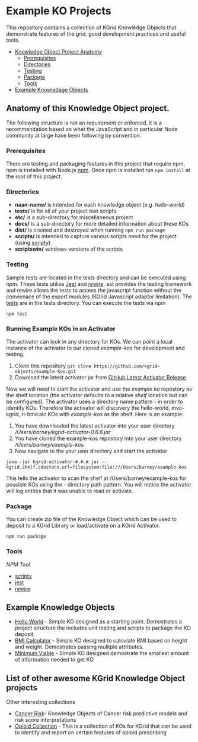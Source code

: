 # Example KO Projects
This repository contains a collection of KGrid Knowledge Objects that demonstrate features 
of the grid, good development practices and useful tools.


- [Knowledge Object Project Anatomy](#anatomy-of-this-knowledge-object-project)
  * [Prerequisites](#rerequisites)
  * [Directories](#directories)
  * [Testing](#testing)
  * [Package](#package)
  * [Tools](#tools)
- [Example Knowledage Objects](#example-knowledge-objects )  

## Anatomy of this Knowledge Object project.
The following structure is not an requirement or enforced, it is a recommendation based 
on what the JavaScript and in particular Node community at large have been following by convention.

### Prerequisites
There are testing and packaging features in this project that require npm, npm is installed with Node.js
[npm](https://www.npmjs.com/get-npm).  Once npm is installed run  ```npm install``` at the root of this project.

### Directories

* **naan-name/** is intended for each knowledge object (e.g. _hello-world_)
* **tests/** is for all of your project test scripts
* **etc/** is a sub-directory for miscellaneous project
* **docs/** is a sub-directory for more detailed information about these KOs
* **dist/** is created and destroyed when running ```npm run package``` 
* **scripts/** is intended to capture various scripts need for the project (using [scripty](https://www.npmjs.com/package/scripty))
* **scriptswin/** windows versions of the scripts


### Testing 
Sample tests are located in the tests directory and can be executed using _npm_.  These tests utilize 
[Jest](https://jestjs.io/) and  [rewire](https://github.com/jhnns/rewire). est provides the testing 
framework and rewire allows the tests to access the javascript function without the 
convienace of the export modules (KGrid Javascript adaptor limitation).  The [tests](../tests) are in 
the tests directory.  You can execute the tests via npm

```
npm test
```

### Running Example KOs in an Activator
The activator can look in any directory for KOs.  We can point a local instance of the activator to our cloned _example-kos_
for development and testing.

1. Clone this repository ```git clone https://github.com/kgrid-objects/example-kos.git```
1. Download the latest activator jar from [GitHub Latest Activator Release](https://github.com/kgrid/kgrid-activator/releases/latest).  

Now we will need to start the activator and use the _example ko_ repostory as the shelf location (the activator defaults to a relative _shelf_ location but can be configured).  The activator uses a directory name pattern *-* in order to identify KOs.  Therefore the activator will discovery the hello-world, mvo-kgrid, ri-bmicalc KOs with _example-kos_ as the shelf. Here is an example:

1. You have downloaded the latest activator into your user directory _/Users/barney/kgrid-activator-0.6.6.jar_
1. You have cloned the example-kos repostory into your user directory _/Users/barney/example-kos_
1. Now navigate to the your user directory and start the activator 

```
java -jar kgrid-activator-#.#.#.jar --kgrid.shelf.cdostore.url=filesystem:file:///Users/barney/example-kos
```

This tells the activator to scan the shelf at /Users/barney/example-kos for possible KOs using the *-* directory path pattern.  You will notice the activator will log entites that it was unable to read or activate. 

### Package 

You can create zip file of the Knowledge Object which can be used to deposit to a KGrid 
Library or load/activate on a KGrid Activator. 

```
npm run package
```

### Tools

*NPM Tool*
* [scripty](https://www.npmjs.com/package/scripty)
* [jest](https://jestjs.io/) 
* [rewire](https://github.com/jhnns/rewire)

## Example Knowledge Objects 
 * [Hello World](hello-world) - Simple KO designed as a starting point. Demostrates a project structure the includes unit testing and scripts to package the KO deposit.
 * [BMI Calculator](ri-bmicalc) -  Simple KO designed to calculate BMI based on height and weight.  Demostrates passing mulitple attributes. 
 * [Minimum Viable](mvo-kgrid) -  Simple KO designed demostrate the smallest amount of information needed to get KO

## List of other awesome KGrid Knowledge Object projects
Other interesting collections

* [Cancer Risk](https://github.com/kgrid-objects/cancer-risk)- Knowledge Objects of Cancer risk 
predictive models and risk score interpretations
* [Opioid Collection](https://github.com/kgrid-objects/mopen-opioid-collection) - This is a collection 
of KOs for KGrid that can be used to identify and report on certain features of opioid prescribing
